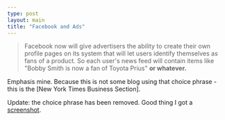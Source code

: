 ```yaml
---
type: post
layout: main
title: "Facebook and Ads"
---
```

>Facebook now will give advertisers the ability to create their own profile pages on its system that will let users identify themselves as fans of a product. So each user's news feed will contain items like "Bobby Smith is now a fan of Toyota Prius" <B>or whatever.</B>

Emphasis mine. Because this is not some blog using that choice phrase - this is the [New York Times Business Section].

Update: the choice phrase has been removed. Good thing I got a [screenshot][2].

[1]: http://www.nytimes.com/2007/11/06/business/06cnd-facebook.html?ex=1352091600&en=f8464dd6cf1b7963&ei=5124&partner=permalink&exprod=permalink
[2]: http://1.bp.blogspot.com/_I4LhiTRUeNQ/RzHHV2FKOLI/AAAAAAAACjQ/yfayvH3G7Uc/s1600-h/whatever.jpg